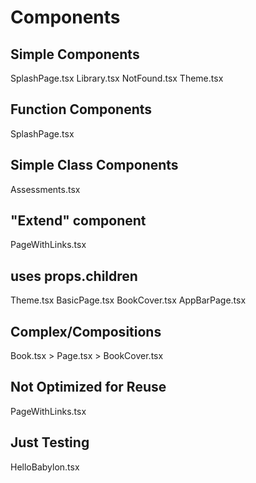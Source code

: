 # Components

## Simple Components

SplashPage.tsx
Library.tsx
NotFound.tsx
Theme.tsx

## Function Components
SplashPage.tsx

## Simple Class Components

Assessments.tsx

## "Extend" component

PageWithLinks.tsx

## uses props.children
Theme.tsx
BasicPage.tsx
BookCover.tsx
AppBarPage.tsx

## Complex/Compositions
Book.tsx  > Page.tsx
          > BookCover.tsx

## Not Optimized for Reuse

PageWithLinks.tsx

## Just Testing
HelloBabylon.tsx


